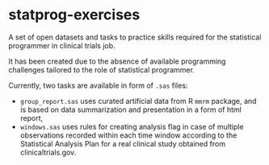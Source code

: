 # statprog-exercises

A set of open datasets and tasks to practice skills required for the statistical programmer in clinical trials job.

It has been created due to the absence of available programming challenges
tailored to the role of statistical programmer.

Currently, two tasks are available in form of `.sas` files:

* `group_report.sas` uses curated artificial data from R `mmrm` package,
and is based on data summarization and presentation in a form of html report,
* `windows.sas` uses rules for creating analysis flag in case of multiple
observations recorded within each time window according to the 
Statistical Analysis Plan for a real clinical study obtained
from clinicaltrials.gov.
